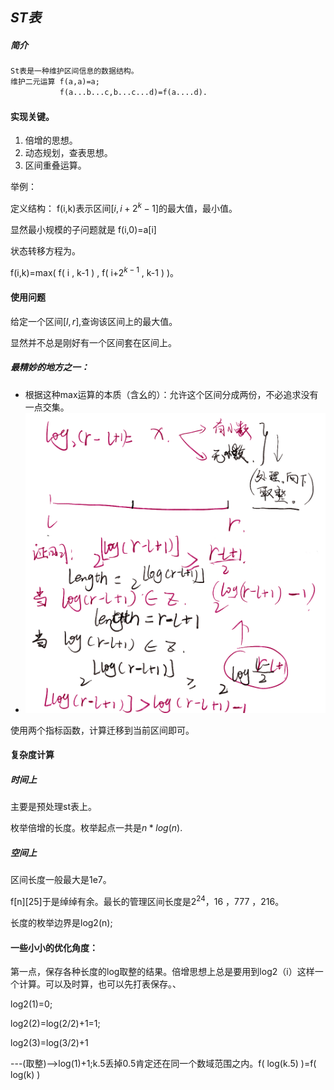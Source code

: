 ## $ST表$

##### 简介

```txt
St表是一种维护区间信息的数据结构。
维护二元运算 f(a,a)=a;
           f(a...b...c,b...c...d)=f(a....d).
```

#### 实现关键。

1. 倍增的思想。
2. 动态规划，查表思想。
3. 区间重叠运算。



举例：

定义结构： f(i,k)表示区间$[i,i+2^{k}-1]$的最大值，最小值。

显然最小规模的子问题就是 f(i,0)=a[i]

状态转移方程为。

f(i,k)=max( f( i , k-1 ) , f( i+$2^{k-1}$ , k-1 ) )。



#### 使用问题

给定一个区间$[l,r]$,查询该区间上的最大值。

显然并不总是刚好有一个区间套在区间上。

##### 最精妙的地方之一：

- 根据这种max运算的本质（含幺的）：允许这个区间分成两份，不必追求没有一点交集。
- ![](%E5%8E%9F%E7%90%86%E8%AF%81%E6%98%8E.png)

使用两个指标函数，计算迁移到当前区间即可。

#### 复杂度计算

##### 时间上

主要是预处理st表上。

枚举倍增的长度。枚举起点一共是$n*log(n)$.

##### 空间上

区间长度一般最大是1e7。

f\[n][25]于是绰绰有余。最长的管理区间长度是$2^{24}$，16 ，777 ，216。

长度的枚举边界是log2(n);

#### 一些小小的优化角度：

第一点，保存各种长度的log取整的结果。倍增思想上总是要用到log2（i）这样一个计算。可以及时算，也可以先打表保存。、

log2(1)=0;

log2(2)=log(2/2)+1=1;

log2(3)=log(3/2)+1

---(取整)-->log(1)+1;k.5丢掉0.5肯定还在同一个数域范围之内。f( log(k.5) )=f( log(k) )
